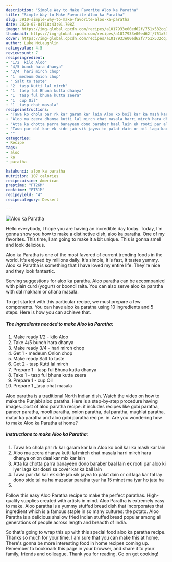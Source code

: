```yaml
---
description: "Simple Way to Make Favorite Aloo ka Paratha"
title: "Simple Way to Make Favorite Aloo ka Paratha"
slug: 3910-simple-way-to-make-favorite-aloo-ka-paratha
date: 2020-07-04T18:43:01.708Z
image: https://img-global.cpcdn.com/recipes/a1017933e00ed62f/751x532cq70/aloo-ka-paratha-recipe-main-photo.jpg
thumbnail: https://img-global.cpcdn.com/recipes/a1017933e00ed62f/751x532cq70/aloo-ka-paratha-recipe-main-photo.jpg
cover: https://img-global.cpcdn.com/recipes/a1017933e00ed62f/751x532cq70/aloo-ka-paratha-recipe-main-photo.jpg
author: Luke McLaughlin
ratingvalue: 4.5
reviewcount: 7
recipeingredient:
- "1/2  kilo Aloo"
- "4/5 bunch hara dhanya"
- "3/4  hari mirch chop"
- "1  medeum Onion chop"
- " Salt to taste"
- "2  tasp Kutti lal mirch"
- "1  tasp ful Bhuna kutta dhanya"
- "1  tasp ful bhuna kutta zeera"
- "1  cup Oil"
- "1 _tasp chat masala"
recipeinstructions:
- "Tawa ko chola par rk kar garam kar lain Aloo ko boil kar ka mash kar lain"
- "Aloo ma zeera dhanya kutti lal mirch chat masala harri mirch hara dhanya onion daal kar mix kar lain"
- "Atta ka chotta parra banayeen dono baraber baal lain ek rooti par aloo ki lyer laga kar dosri sa cover kar ka ball lain"
- "Tawa par dal kar ek side jab sik jayea to palat dain or oil laga kar tal lay dono side tal na ha mazadar paratha tyar ha 15 minet ma tyar ho jata ha"
- ""
categories:
- Recipe
tags:
- aloo
- ka
- paratha

katakunci: aloo ka paratha 
nutrition: 107 calories
recipecuisine: American
preptime: "PT26M"
cooktime: "PT51M"
recipeyield: "4"
recipecategory: Dessert

---
```



![Aloo ka Paratha](https://img-global.cpcdn.com/recipes/a1017933e00ed62f/751x532cq70/aloo-ka-paratha-recipe-main-photo.jpg)

Hello everybody, I hope you are having an incredible day today. Today, I'm gonna show you how to make a distinctive dish, aloo ka paratha. One of my favorites. This time, I am going to make it a bit unique. This is gonna smell and look delicious.

Aloo ka Paratha is one of the most favored of current trending foods in the world. It's enjoyed by millions daily. It's simple, it is fast, it tastes yummy. Aloo ka Paratha is something that I have loved my entire life. They're nice and they look fantastic.

Serving suggestions for aloo ka paratha. Aloo paratha can be accompanied with plain curd (yogurt) or boondi raita. You can also serve aloo ka paratha with dal makhani or chana masala.


To get started with this particular recipe, we must prepare a few components. You can have aloo ka paratha using 10 ingredients and 5 steps. Here is how you can achieve that.

<!--inarticleads1-->

##### The ingredients needed to make Aloo ka Paratha:

1. Make ready 1/2 - kilo Aloo
1. Take 4/5 bunch hara dhanya
1. Make ready 3/4 - hari mirch chop
1. Get 1 - medeum Onion chop
1. Make ready  Salt to taste
1. Get 2 - tasp Kutti lal mirch
1. Prepare 1 - tasp ful Bhuna kutta dhanya
1. Take 1 - tasp ful bhuna kutta zeera
1. Prepare 1 - cup Oil
1. Prepare 1 _tasp chat masala


Aloo paratha is a traditional North Indian dish. Watch the video on how to make the Punjabi aloo paratha. Here is a step-by-step procedure having images..post of aloo paratha recipe. it includes recipes like gobi paratha, paneer paratha, mooli paratha, onion paratha, dal paratha, mughlai paratha, matar ka paratha and aloo gobi paratha recipe. in. Are you wondering how to make Aloo ka Paratha at home? 

<!--inarticleads2-->

##### Instructions to make Aloo ka Paratha:

1. Tawa ko chola par rk kar garam kar lain Aloo ko boil kar ka mash kar lain
1. Aloo ma zeera dhanya kutti lal mirch chat masala harri mirch hara dhanya onion daal kar mix kar lain
1. Atta ka chotta parra banayeen dono baraber baal lain ek rooti par aloo ki lyer laga kar dosri sa cover kar ka ball lain
1. Tawa par dal kar ek side jab sik jayea to palat dain or oil laga kar tal lay dono side tal na ha mazadar paratha tyar ha 15 minet ma tyar ho jata ha
1. 


Follow this easy Aloo Paratha recipe to make the perfect parathas. High-quality supplies created with artists in mind. Aloo Paratha is extremely easy to make. Aloo paratha is a yummy stuffed bread dish that incorporates that ingredient which is a famous staple in so many cultures: the potato. Aloo Paratha is a delicious shallow fried Indian stuffed bread popular among all generations of people across length and breadth of India. 

So that's going to wrap this up with this special food aloo ka paratha recipe. Thanks so much for your time. I am sure that you can make this at home. There's gonna be more interesting food in home recipes coming up. Remember to bookmark this page in your browser, and share it to your family, friends and colleague. Thank you for reading. Go on get cooking!
